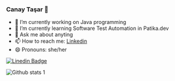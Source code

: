 ### Canay Taşar 👋


<!--**canaytsr/canaytsr** is a ✨ _special_ ✨ repository because its `README.md` (this file) appears on your GitHub profile.

<!--Here are some ideas to get you started:-->

- 🔭 I’m currently working on Java programming
- 🌱 I’m currently learning Software Test Automation in Patika.dev
- 💬 Ask me about anyting
- 📫 How to reach me: [Linkedin](www.linkedin.com/in/canay-tasar)
- 😄 Pronouns: she/her

[![Linedin Badge](https://img.shields.io/badge/-Linkedin-000?style=quare&labelColor=000&logo=Linledin&logoColor=white&link=link)](link) 

![Github stats 1](https://github-readme-stats.vercel.app/api?username=canaytsr&show_icons=true&theme=gradient) 
